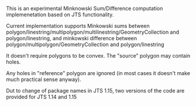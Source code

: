 This is an experimental Minknowski Sum/Difference computation implemenetation based on JTS functionality.

Current implementation supports Minkowski sums between polygon/linestring/multipolygon/multilinestring/GeometryCollection and polygon/linestring, and minkowski difference between polygon/multipolygon/GeometryCollection and polygon/linestring 

It doesn't require polygons to be convex. The "source" polygon may contain holes. 

Any holes in "reference" polygon are ignored (in most cases it doesn't make much practical sense anyway).

Dut to change of package names in JTS 1.15, two versions of the code are provided for JTS 1.14 and 1.15
